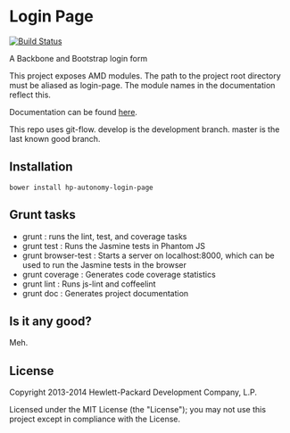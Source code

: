 # Login Page

[![Build Status](https://travis-ci.org/hpautonomy/login-page.svg?branch=master)](https://travis-ci.org/hpautonomy/login-page)

A Backbone and Bootstrap login form

This project exposes AMD modules. The path to the project root directory must be aliased as login-page. The module names
in the documentation reflect this.

Documentation can be found [here](http://hpautonomy.github.io/login-page).

This repo uses git-flow. develop is the development branch. master is the last known good branch.

## Installation

    bower install hp-autonomy-login-page

## Grunt tasks
* grunt : runs the lint, test, and coverage tasks
* grunt test : Runs the Jasmine tests in Phantom JS
* grunt browser-test : Starts a server on localhost:8000, which can be used to run the Jasmine tests in the browser
* grunt coverage : Generates code coverage statistics
* grunt lint : Runs js-lint and coffeelint
* grunt doc : Generates project documentation

## Is it any good?
Meh.

## License
Copyright 2013-2014 Hewlett-Packard Development Company, L.P.

Licensed under the MIT License (the "License"); you may not use this project except in compliance with the License.
